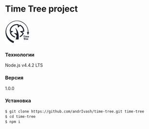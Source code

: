 # Time Tree project
![time tree](https://github.com/andrIvash/time-tree/raw/master/app/img/time-tree.png)



 ### Технологии
 
 Node.js v4.4.2 LTS
 
 
 ### Версия
 1.0.0
 
 
 ### Установка
 
 
 ```sh
 $ git clone https://github.com/andrIvash/time-tree.git time-tree
 $ cd time-tree
 $ npm i 
 
 ```
